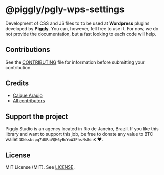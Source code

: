 # @piggly/pgly-wps-settings

Development of CSS and JS files to to be used at **Wordpress** plugins developed by **Piggly**. You can, however, fell free to use it. For now, we do not provide the documentation, but a fast looking to each code will help.

## Contributions

See the [CONTRIBUTING](CONTRIBUTING.md) file for information before submitting your contribution.

## Credits

- [Caique Araujo](https://github.com/caiquearaujo)
- [All contributors](../../contributors)

## Support the project

Piggly Studio is an agency located in Rio de Janeiro, Brazil. If you like this library and want to support this job, be free to donate any value to BTC wallet `3DNssbspq7dURaVQH6yBoYwW3PhsNs8dnK` ❤.

## License

MIT License (MIT). See [LICENSE](LICENSE).